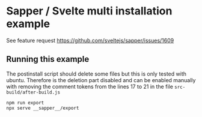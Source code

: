 # Sapper / Svelte multi installation example
See feature request https://github.com/sveltejs/sapper/issues/1609

## Running this example
The postinstall script should delete some files but this is only tested with ubuntu. Therefore is the deletion part disabled and can be enabled manually with removing the comment tokens from the lines 17 to 21 in the file `src-build/after-build.js`
```
npm run export
npx serve __sapper__/export
```